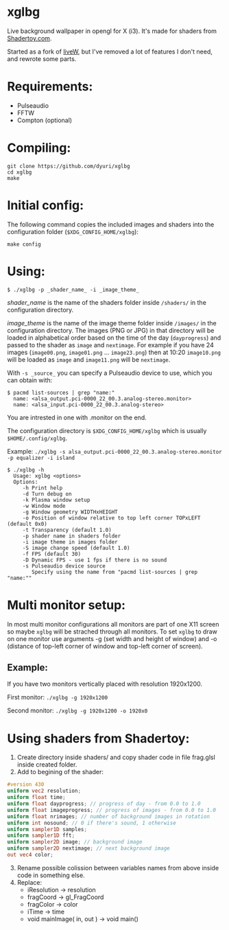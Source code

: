 # xglbg
Live background wallpaper in opengl for X (i3). It's made for shaders from [Shadertoy.com](shadertoy.com).

Started as a fork of [liveW](https://github.com/dgranosa/liveW.git), but I've removed a lot of features I don't need, and rewrote some parts.

# Requirements:
 - Pulseaudio
 - FFTW
 - Compton (optional)
 
# Compiling:
```
git clone https://github.com/dyuri/xglbg
cd xglbg
make
```

# Initial config:

The following command copies the included images and shaders into the configuration folder (`$XDG_CONFIG_HOME/xglbg`):
```
make config
```

# Using:
```
$ ./xglbg -p _shader_name_ -i _image_theme_
```

_shader_name_ is the name of the shaders folder inside `/shaders/` in the configuration directory.

_image_theme_ is the name of the image theme folder inside `/images/` in the configuration directory. The images (PNG or JPG) in that directory will be loaded in alphabetical order based on the time of the day (`dayprogress`) and passed to the shader as `image` and `nextimage`. For example if you have 24 images (`image00.png`, `image01.png` ... `image23.png`) then at 10:20 `image10.png` will be loaded as `image` and `image11.png` will be `nextimage`.

With `-s _source_` you can specify a Pulseaudio device to use, which you can obtain with:
```
$ pacmd list-sources | grep "name:"
  name: <alsa_output.pci-0000_22_00.3.analog-stereo.monitor>
  name: <alsa_input.pci-0000_22_00.3.analog-stereo>
```
You are intrested in one with .monitor on the end.

The configuration directory is `$XDG_CONFIG_HOME/xglbg` which is usually `$HOME/.config/xglbg`.

Example: `./xglbg -s alsa_output.pci-0000_22_00.3.analog-stereo.monitor -p equalizer -i island`

```
$ ./xglbg -h
  Usage: xglbg <options>
  Options:
     -h Print help
     -d Turn debug on
     -k Plasma window setup
     -w Window mode
     -g Window geometry WIDTHxHEIGHT
     -o Position of window relative to top left corner TOPxLEFT (default 0x0)
     -t Transparency (default 1.0)
     -p shader name in shaders folder
     -i image theme in images folder
     -S image change speed (default 1.0)
     -f FPS (default 30)
     -D Dynamic FPS - use 1 fps if there is no sound
     -s Pulseaudio device source
        Specify using the name from "pacmd list-sources | grep "name:""
```

# Multi monitor setup:
In most multi monitor configurations all monitors are part of one X11 screen so maybe `xglbg` will be strached through all monitors.
To set `xglbg` to draw on one monitor use arguments -g (set width and height of window) and -o (distance of top-left corner of window and top-left corner of screen).

## Example:
If you have two monitors vertically placed with resolution 1920x1200.

First monitor: `./xglbg -g 1920x1200`

Second monitor: `./xglbg -g 1920x1200 -o 1920x0`

# Using shaders from Shadertoy:

  1. Create directory inside shaders/ and copy shader code in file frag.glsl inside created folder.
  2. Add to begining of the shader:
   ```glsl
   #version 430
   uniform vec2 resolution;
   uniform float time;
   uniform float dayprogress; // progress of day - from 0.0 to 1.0
   uniform float imageprogress; // progress of images - from 0.0 to 1.0
   uniform float nrimages; // number of background images in rotation
   uniform int nosound; // 0 if there's sound, 1 otherwise
   uniform sampler1D samples;
   uniform sampler1D fft;
   uniform sampler2D image; // background image
   uniform sampler2D nextimage; // next background image
   out vec4 color;
   ```
  3. Rename possible colission between variables names from above inside code in something else.
  4. Replace:
     - iResolution -> resolution
     - fragCoord -> gl_FragCoord
     - fragColor -> color
     - iTime -> time
     - void mainImage( in, out ) -> void main()
